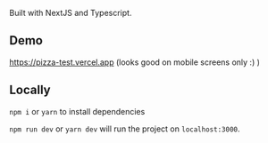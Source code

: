 Built with NextJS and Typescript.

## Demo

https://pizza-test.vercel.app (looks good on mobile screens only :) )

## Locally

`npm i` or `yarn` to install dependencies

`npm run dev` or `yarn dev` will run the project on `localhost:3000`.
